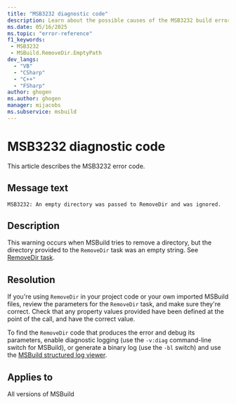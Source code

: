 ```yaml
---
title: "MSB3232 diagnostic code"
description: Learn about the possible causes of the MSB3232 build error, and get troubleshooting tips.
ms.date: 05/16/2025
ms.topic: "error-reference"
f1_keywords:
 - MSB3232
 - MSBuild.RemoveDir.EmptyPath
dev_langs:
  - "VB"
  - "CSharp"
  - "C++"
  - "FSharp"
author: ghogen
ms.author: ghogen
manager: mijacobs
ms.subservice: msbuild
---
```


# MSB3232 diagnostic code

<!-- :::ErrorDefinitionDescription::: -->
<!-- :::editable-content name="introDescription"::: -->
This article describes the MSB3232 error code.
<!-- :::editable-content-end::: -->

## Message text

<!-- :::editable-content name="messageText"::: -->
`MSB3232: An empty directory was passed to RemoveDir and was ignored.`
<!-- :::editable-content-end::: -->
<!-- MSB3232: An empty directory was passed to RemoveDir and was ignored. -->

<!-- :::editable-content name="postOutputDescription"::: -->
<!--
{StrBegin="MSB3232: "}
-->
## Description

This warning occurs when MSBuild tries to remove a directory, but the directory provided to the `RemoveDir` task was an empty string. See [RemoveDir task](../removedir-task.md).

## Resolution

If you're using `RemoveDir` in your project code or your own imported MSBuild files, review the parameters for the `RemoveDir` task, and make sure they're correct. Check that any property values provided have been defined at the point of the call, and have the correct value.

To find the `RemoveDir` code that produces the error and debug its parameters, enable diagnostic logging (use the `-v:diag` command-line switch for MSBuild), or generate a binary log (use the `-bl` switch) and use the [MSBuild structured log viewer](https://msbuildlog.com).

<!-- :::editable-content-end::: -->
<!-- :::ErrorDefinitionDescription-end::: -->

## Applies to

All versions of MSBuild
